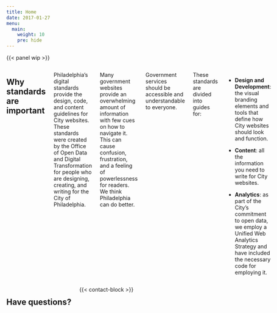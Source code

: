 ```yaml
---
title: Home
date: 2017-01-27
menu:
  main:
    weight: 10
    pre: hide
---
```

{{< panel wip >}}

<div class="row">
<div class="columns medium-16">
<h2 class="contrast">Why standards are important</h1>
<p>Philadelphia’s digital standards provide the design, code, and content guidelines for City websites. These standards were created by the Office of Open Data and Digital Transformation for people who are designing, creating, and writing for the City of Philadelphia. </p>

<p>Many government websites provide an overwhelming amount of information with few cues on how to navigate it. This can cause confusion, frustration, and a feeling of powerlessness for readers. We think Philadelphia can do better.</p>

<p>Government services should be accessible and understandable to everyone.</p>

<p>These standards are divided into guides for:</p>

* **Design and Development**: the visual branding elements and tools that define how City websites should look and function.

* **Content**: all the information you need to write for City websites.

* **Analytics**: as part of the City’s commitment to open data, we employ a Unified Web Analytics Strategy and have included the necessary code for employing it.

</div>
<div class="columns medium-8">
<h2 class="contrast">Have questions?</h1>
{{< contact-block >}}
</div>
</div>
